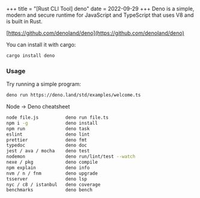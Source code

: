 +++
title = "[Rust CLI Tool] deno"
date = 2022-09-29
+++
Deno is a simple, modern and secure runtime for JavaScript and TypeScript that uses V8 and is built in Rust.


[https://github.com/denoland/deno](https://github.com/denoland/deno)

You can install it with cargo:

```sh
cargo install deno
```

### Usage
Try running a simple program:

```sh
deno run https://deno.land/std/examples/welcome.ts
```

Node -> Deno cheatsheet

```sh
node file.js          deno run file.ts
npm i -g              deno install
npm run               deno task
eslint                deno lint
prettier              deno fmt
typedoc               deno doc
jest / ava / mocha    deno test
nodemon               deno run/lint/test --watch
nexe / pkg            deno compile
npm explain           deno info
nvm / n / fnm         deno upgrade
tsserver              deno lsp
nyc / c8 / istanbul   deno coverage
benchmarks            deno bench
```

